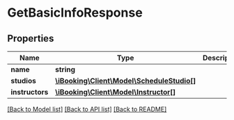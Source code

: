# GetBasicInfoResponse

## Properties
Name | Type | Description | Notes
------------ | ------------- | ------------- | -------------
**name** | **string** |  | [optional] 
**studios** | [**\iBooking\Client\Model\ScheduleStudio[]**](ScheduleStudio.md) |  | [optional] 
**instructors** | [**\iBooking\Client\Model\Instructor[]**](Instructor.md) |  | [optional] 

[[Back to Model list]](../../README.md#documentation-for-models) [[Back to API list]](../../README.md#documentation-for-api-endpoints) [[Back to README]](../../README.md)

